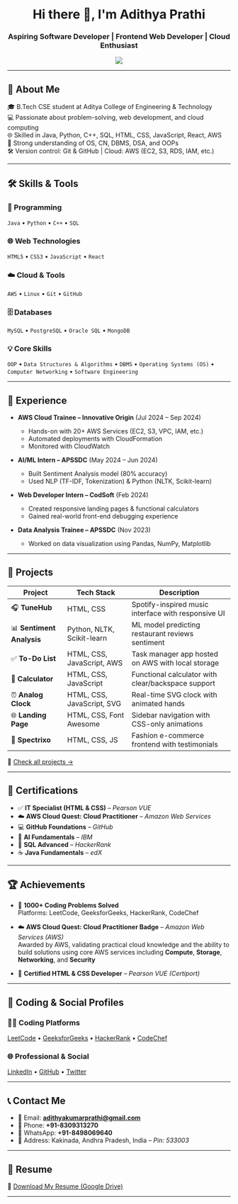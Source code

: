 <h1 align="center">Hi there 👋, I'm Adithya Prathi</h1>
<h3 align="center">Aspiring Software Developer | Frontend Web Developer | Cloud Enthusiast </h3>

<p align="center">
  <img src="https://readme-typing-svg.demolab.com?center=true&lines=Passionate+about+Software+Development+%26+Cloud+☁️;Frontend+Developer+%7C+AWS+Explorer+%7C+ML+Learner;Always+Learning+New+Tech!&center=true&width=500&height=45" />
</p>


---

## 📌 About Me

🎓 B.Tech CSE student at Aditya College of Engineering & Technology  
💻 Passionate about problem-solving, web development, and cloud computing  
🌐 Skilled in Java, Python, C++, SQL, HTML, CSS, JavaScript, React, AWS  
🧠 Strong understanding of OS, CN, DBMS, DSA, and OOPs  
🛠️ Version control: Git & GitHub | Cloud: AWS (EC2, S3, RDS, IAM, etc.)

---

## 🛠 Skills & Tools

### 🚀 Programming
`Java` • `Python` • `C++` • `SQL`

### 🌐 Web Technologies
`HTML5` • `CSS3` • `JavaScript` • `React`

### ☁️ Cloud & Tools
`AWS` • `Linux` • `Git` • `GitHub`

### 🗄️ Databases
`MySQL` • `PostgreSQL` • `Oracle SQL` • `MongoDB`

### 💡 Core Skills  
`OOP` • `Data Structures & Algorithms` • `DBMS` • `Operating Systems (OS)` • `Computer Networking` • `Software Engineering`

---

## 💼 Experience

- **AWS Cloud Trainee – Innovative Origin** (Jul 2024 – Sep 2024)  
  - Hands-on with 20+ AWS Services (EC2, S3, VPC, IAM, etc.)
  - Automated deployments with CloudFormation  
  - Monitored with CloudWatch  

- **AI/ML Intern – APSSDC** (May 2024 – Jun 2024)  
  - Built Sentiment Analysis model (80% accuracy)  
  - Used NLP (TF-IDF, Tokenization) & Python (NLTK, Scikit-learn)

- **Web Developer Intern – CodSoft** (Feb 2024)  
  - Created responsive landing pages & functional calculators  
  - Gained real-world front-end debugging experience

- **Data Analysis Trainee – APSSDC** (Nov 2023)  
  - Worked on data visualization using Pandas, NumPy, Matplotlib 

---

## 🌟 Projects

| Project            | Tech Stack                         | Description |
|--------------------|-------------------------------------|-------------|
| 🎧 **TuneHub**     | HTML, CSS                          | Spotify-inspired music interface with responsive UI |
| 📊 **Sentiment Analysis** | Python, NLTK, Scikit-learn     | ML model predicting restaurant reviews sentiment |
| ✅ **To-Do List**  | HTML, CSS, JavaScript, AWS         | Task manager app hosted on AWS with local storage |
| 🔢 **Calculator**  | HTML, CSS, JavaScript              | Functional calculator with clear/backspace support |
| ⏰ **Analog Clock**| HTML, CSS, JavaScript, SVG         | Real-time SVG clock with animated hands |
| 🌐 **Landing Page**| HTML, CSS, Font Awesome            | Sidebar navigation with CSS-only animations |
| 🛒 **Spectrixo**   | HTML, CSS, JS                      | Fashion e-commerce frontend with testimonials |

🔗 [Check all projects →](https://github.com/ADITHYA2026/Projects)

---

## 📜 Certifications

- ✅ **IT Specialist (HTML & CSS)** – *Pearson VUE*
- ☁️ **AWS Cloud Quest: Cloud Practitioner** – *Amazon Web Services*
- 💻 **GitHub Foundations** – *GitHub*
- 🧠 **AI Fundamentals** – *IBM*
- 🧮 **SQL Advanced** – *HackerRank*
- ☕ **Java Fundamentals** – *edX*

---

## 🏆 Achievements

- 🧩 **1000+ Coding Problems Solved**  
  Platforms: LeetCode, GeeksforGeeks, HackerRank, CodeChef  

- ☁️ **AWS Cloud Quest: Cloud Practitioner Badge** – *Amazon Web Services (AWS)*  
  Awarded by AWS, validating practical cloud knowledge and the ability to build solutions using core AWS services including **Compute**, **Storage**, **Networking**, and **Security**

- 📜 **Certified HTML & CSS Developer** – *Pearson VUE (Certiport)*  

---

## 🔗 Coding & Social Profiles

### 👨‍💻 Coding Platforms
[LeetCode](https://leetcode.com/ADITYA_PRATHI/) • [GeeksforGeeks](https://auth.geeksforgeeks.org/user/aditya_prathi2005) • [HackerRank](https://www.hackerrank.com/profile/22P31A0540) • [CodeChef](https://www.codechef.com/users/sriaditya2608)

### 🌐 Professional & Social
[LinkedIn](https://www.linkedin.com/in/adithyakumarprathi) • [GitHub](https://github.com/ADITHYA2026) • [Twitter](https://x.com/HereIsAdithya)

---

## 📞 Contact Me

- 📧 Email: **adithyakumarprathi@gmail.com**  
- 📱 Phone: **+91-8309313270**  
- 💬 WhatsApp: **+91-8498069640**  
- 📍 Address: Kakinada, Andhra Pradesh, India – *Pin: 533003*

---

## 📄 Resume

🔻 [Download My Resume (Google Drive)](https://drive.google.com/uc?export=download&id=1pJKiSJM8bgixtCafv99nE1RLPtCZj8Bl)

---
